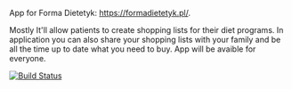 App for Forma Dietetyk: https://formadietetyk.pl/.


Mostly It'll allow patients to create shopping lists for their diet programs.
In application you can also share your shopping lists with your family and be all the time up to date what
you need to buy. App will be avaible for everyone. 

[![Build Status](https://travis-ci.org/mfordas/forma_zakupy.svg?branch=master)](https://travis-ci.org/mfordas/forma_zakupy)